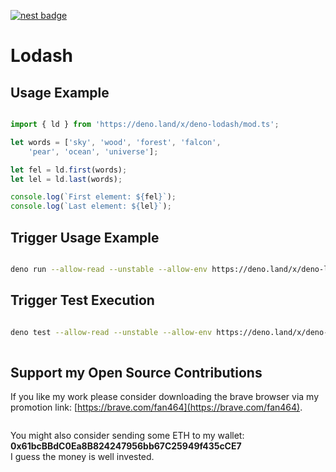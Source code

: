 [![nest badge](https://nest.land/badge.svg)](https://nest.land/package/deno-lodash)

# Lodash

## Usage Example

```ts

import { ld } from 'https://deno.land/x/deno-lodash/mod.ts';

let words = ['sky', 'wood', 'forest', 'falcon', 
    'pear', 'ocean', 'universe'];

let fel = ld.first(words);
let lel = ld.last(words);

console.log(`First element: ${fel}`);
console.log(`Last element: ${lel}`);

```

## Trigger Usage Example

```sh

deno run --allow-read --unstable --allow-env https://deno.land/x/deno-lodash/usage-example.ts

```

## Trigger Test Execution

```sh

deno test --allow-read --unstable --allow-env https://deno.land/x/deno-lodash/test.ts
  
```

## Support my Open Source Contributions

If you like my work please consider downloading the brave browser via my
promotion link: [https://brave.com/fan464](https://brave.com/fan464).

![![](https://brave.com/)](https://brave.com/wp-content/uploads/2019/01/logotype-full-color.svg)  

You might also consider sending some ETH to my wallet: **0x61bcBBdC0Ea8B824247956bb67C25949f435cCE7**  
I guess the money is well invested.